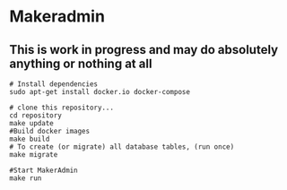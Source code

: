 Makeradmin
==========

This is work in progress and may do absolutely anything or nothing at all
-------------------------------------------------------------------------

~~~
# Install dependencies
sudo apt-get install docker.io docker-compose

# clone this repository...
cd repository
make update
#Build docker images
make build
# To create (or migrate) all database tables, (run once)
make migrate

#Start MakerAdmin
make run

~~~
